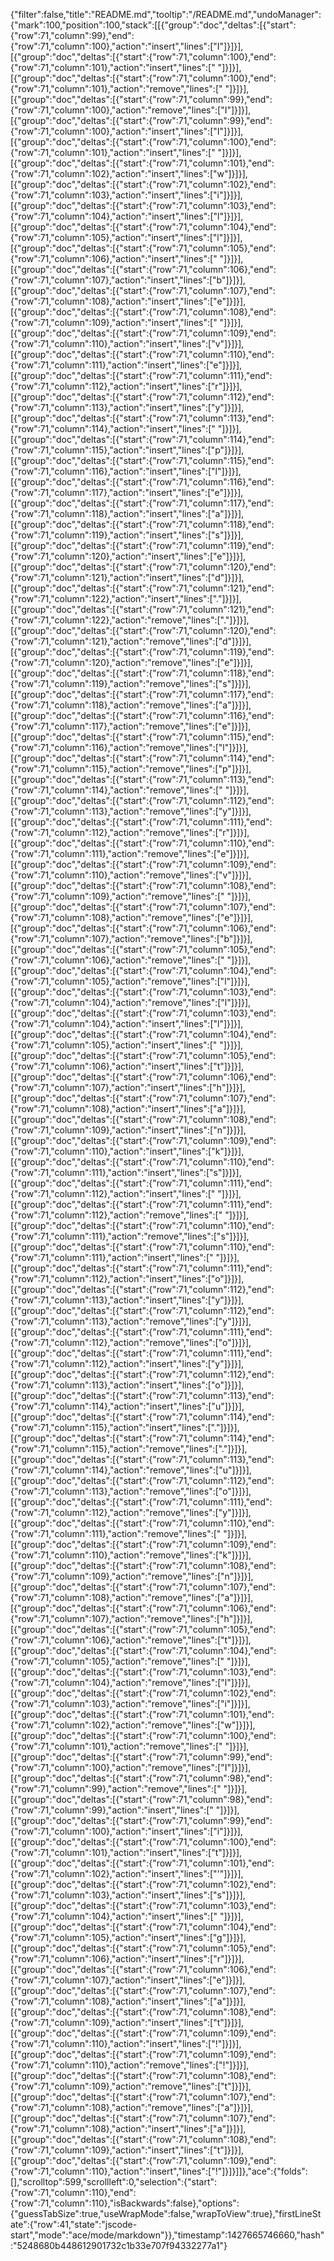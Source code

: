{"filter":false,"title":"README.md","tooltip":"/README.md","undoManager":{"mark":100,"position":100,"stack":[[{"group":"doc","deltas":[{"start":{"row":71,"column":99},"end":{"row":71,"column":100},"action":"insert","lines":["I"]}]}],[{"group":"doc","deltas":[{"start":{"row":71,"column":100},"end":{"row":71,"column":101},"action":"insert","lines":[" "]}]}],[{"group":"doc","deltas":[{"start":{"row":71,"column":100},"end":{"row":71,"column":101},"action":"remove","lines":[" "]}]}],[{"group":"doc","deltas":[{"start":{"row":71,"column":99},"end":{"row":71,"column":100},"action":"remove","lines":["I"]}]}],[{"group":"doc","deltas":[{"start":{"row":71,"column":99},"end":{"row":71,"column":100},"action":"insert","lines":["I"]}]}],[{"group":"doc","deltas":[{"start":{"row":71,"column":100},"end":{"row":71,"column":101},"action":"insert","lines":[" "]}]}],[{"group":"doc","deltas":[{"start":{"row":71,"column":101},"end":{"row":71,"column":102},"action":"insert","lines":["w"]}]}],[{"group":"doc","deltas":[{"start":{"row":71,"column":102},"end":{"row":71,"column":103},"action":"insert","lines":["i"]}]}],[{"group":"doc","deltas":[{"start":{"row":71,"column":103},"end":{"row":71,"column":104},"action":"insert","lines":["l"]}]}],[{"group":"doc","deltas":[{"start":{"row":71,"column":104},"end":{"row":71,"column":105},"action":"insert","lines":["l"]}]}],[{"group":"doc","deltas":[{"start":{"row":71,"column":105},"end":{"row":71,"column":106},"action":"insert","lines":[" "]}]}],[{"group":"doc","deltas":[{"start":{"row":71,"column":106},"end":{"row":71,"column":107},"action":"insert","lines":["b"]}]}],[{"group":"doc","deltas":[{"start":{"row":71,"column":107},"end":{"row":71,"column":108},"action":"insert","lines":["e"]}]}],[{"group":"doc","deltas":[{"start":{"row":71,"column":108},"end":{"row":71,"column":109},"action":"insert","lines":[" "]}]}],[{"group":"doc","deltas":[{"start":{"row":71,"column":109},"end":{"row":71,"column":110},"action":"insert","lines":["v"]}]}],[{"group":"doc","deltas":[{"start":{"row":71,"column":110},"end":{"row":71,"column":111},"action":"insert","lines":["e"]}]}],[{"group":"doc","deltas":[{"start":{"row":71,"column":111},"end":{"row":71,"column":112},"action":"insert","lines":["r"]}]}],[{"group":"doc","deltas":[{"start":{"row":71,"column":112},"end":{"row":71,"column":113},"action":"insert","lines":["y"]}]}],[{"group":"doc","deltas":[{"start":{"row":71,"column":113},"end":{"row":71,"column":114},"action":"insert","lines":[" "]}]}],[{"group":"doc","deltas":[{"start":{"row":71,"column":114},"end":{"row":71,"column":115},"action":"insert","lines":["p"]}]}],[{"group":"doc","deltas":[{"start":{"row":71,"column":115},"end":{"row":71,"column":116},"action":"insert","lines":["l"]}]}],[{"group":"doc","deltas":[{"start":{"row":71,"column":116},"end":{"row":71,"column":117},"action":"insert","lines":["e"]}]}],[{"group":"doc","deltas":[{"start":{"row":71,"column":117},"end":{"row":71,"column":118},"action":"insert","lines":["a"]}]}],[{"group":"doc","deltas":[{"start":{"row":71,"column":118},"end":{"row":71,"column":119},"action":"insert","lines":["s"]}]}],[{"group":"doc","deltas":[{"start":{"row":71,"column":119},"end":{"row":71,"column":120},"action":"insert","lines":["e"]}]}],[{"group":"doc","deltas":[{"start":{"row":71,"column":120},"end":{"row":71,"column":121},"action":"insert","lines":["d"]}]}],[{"group":"doc","deltas":[{"start":{"row":71,"column":121},"end":{"row":71,"column":122},"action":"insert","lines":["."]}]}],[{"group":"doc","deltas":[{"start":{"row":71,"column":121},"end":{"row":71,"column":122},"action":"remove","lines":["."]}]}],[{"group":"doc","deltas":[{"start":{"row":71,"column":120},"end":{"row":71,"column":121},"action":"remove","lines":["d"]}]}],[{"group":"doc","deltas":[{"start":{"row":71,"column":119},"end":{"row":71,"column":120},"action":"remove","lines":["e"]}]}],[{"group":"doc","deltas":[{"start":{"row":71,"column":118},"end":{"row":71,"column":119},"action":"remove","lines":["s"]}]}],[{"group":"doc","deltas":[{"start":{"row":71,"column":117},"end":{"row":71,"column":118},"action":"remove","lines":["a"]}]}],[{"group":"doc","deltas":[{"start":{"row":71,"column":116},"end":{"row":71,"column":117},"action":"remove","lines":["e"]}]}],[{"group":"doc","deltas":[{"start":{"row":71,"column":115},"end":{"row":71,"column":116},"action":"remove","lines":["l"]}]}],[{"group":"doc","deltas":[{"start":{"row":71,"column":114},"end":{"row":71,"column":115},"action":"remove","lines":["p"]}]}],[{"group":"doc","deltas":[{"start":{"row":71,"column":113},"end":{"row":71,"column":114},"action":"remove","lines":[" "]}]}],[{"group":"doc","deltas":[{"start":{"row":71,"column":112},"end":{"row":71,"column":113},"action":"remove","lines":["y"]}]}],[{"group":"doc","deltas":[{"start":{"row":71,"column":111},"end":{"row":71,"column":112},"action":"remove","lines":["r"]}]}],[{"group":"doc","deltas":[{"start":{"row":71,"column":110},"end":{"row":71,"column":111},"action":"remove","lines":["e"]}]}],[{"group":"doc","deltas":[{"start":{"row":71,"column":109},"end":{"row":71,"column":110},"action":"remove","lines":["v"]}]}],[{"group":"doc","deltas":[{"start":{"row":71,"column":108},"end":{"row":71,"column":109},"action":"remove","lines":[" "]}]}],[{"group":"doc","deltas":[{"start":{"row":71,"column":107},"end":{"row":71,"column":108},"action":"remove","lines":["e"]}]}],[{"group":"doc","deltas":[{"start":{"row":71,"column":106},"end":{"row":71,"column":107},"action":"remove","lines":["b"]}]}],[{"group":"doc","deltas":[{"start":{"row":71,"column":105},"end":{"row":71,"column":106},"action":"remove","lines":[" "]}]}],[{"group":"doc","deltas":[{"start":{"row":71,"column":104},"end":{"row":71,"column":105},"action":"remove","lines":["l"]}]}],[{"group":"doc","deltas":[{"start":{"row":71,"column":103},"end":{"row":71,"column":104},"action":"remove","lines":["l"]}]}],[{"group":"doc","deltas":[{"start":{"row":71,"column":103},"end":{"row":71,"column":104},"action":"insert","lines":["l"]}]}],[{"group":"doc","deltas":[{"start":{"row":71,"column":104},"end":{"row":71,"column":105},"action":"insert","lines":[" "]}]}],[{"group":"doc","deltas":[{"start":{"row":71,"column":105},"end":{"row":71,"column":106},"action":"insert","lines":["t"]}]}],[{"group":"doc","deltas":[{"start":{"row":71,"column":106},"end":{"row":71,"column":107},"action":"insert","lines":["h"]}]}],[{"group":"doc","deltas":[{"start":{"row":71,"column":107},"end":{"row":71,"column":108},"action":"insert","lines":["a"]}]}],[{"group":"doc","deltas":[{"start":{"row":71,"column":108},"end":{"row":71,"column":109},"action":"insert","lines":["n"]}]}],[{"group":"doc","deltas":[{"start":{"row":71,"column":109},"end":{"row":71,"column":110},"action":"insert","lines":["k"]}]}],[{"group":"doc","deltas":[{"start":{"row":71,"column":110},"end":{"row":71,"column":111},"action":"insert","lines":["s"]}]}],[{"group":"doc","deltas":[{"start":{"row":71,"column":111},"end":{"row":71,"column":112},"action":"insert","lines":[" "]}]}],[{"group":"doc","deltas":[{"start":{"row":71,"column":111},"end":{"row":71,"column":112},"action":"remove","lines":[" "]}]}],[{"group":"doc","deltas":[{"start":{"row":71,"column":110},"end":{"row":71,"column":111},"action":"remove","lines":["s"]}]}],[{"group":"doc","deltas":[{"start":{"row":71,"column":110},"end":{"row":71,"column":111},"action":"insert","lines":[" "]}]}],[{"group":"doc","deltas":[{"start":{"row":71,"column":111},"end":{"row":71,"column":112},"action":"insert","lines":["o"]}]}],[{"group":"doc","deltas":[{"start":{"row":71,"column":112},"end":{"row":71,"column":113},"action":"insert","lines":["y"]}]}],[{"group":"doc","deltas":[{"start":{"row":71,"column":112},"end":{"row":71,"column":113},"action":"remove","lines":["y"]}]}],[{"group":"doc","deltas":[{"start":{"row":71,"column":111},"end":{"row":71,"column":112},"action":"remove","lines":["o"]}]}],[{"group":"doc","deltas":[{"start":{"row":71,"column":111},"end":{"row":71,"column":112},"action":"insert","lines":["y"]}]}],[{"group":"doc","deltas":[{"start":{"row":71,"column":112},"end":{"row":71,"column":113},"action":"insert","lines":["o"]}]}],[{"group":"doc","deltas":[{"start":{"row":71,"column":113},"end":{"row":71,"column":114},"action":"insert","lines":["u"]}]}],[{"group":"doc","deltas":[{"start":{"row":71,"column":114},"end":{"row":71,"column":115},"action":"insert","lines":["."]}]}],[{"group":"doc","deltas":[{"start":{"row":71,"column":114},"end":{"row":71,"column":115},"action":"remove","lines":["."]}]}],[{"group":"doc","deltas":[{"start":{"row":71,"column":113},"end":{"row":71,"column":114},"action":"remove","lines":["u"]}]}],[{"group":"doc","deltas":[{"start":{"row":71,"column":112},"end":{"row":71,"column":113},"action":"remove","lines":["o"]}]}],[{"group":"doc","deltas":[{"start":{"row":71,"column":111},"end":{"row":71,"column":112},"action":"remove","lines":["y"]}]}],[{"group":"doc","deltas":[{"start":{"row":71,"column":110},"end":{"row":71,"column":111},"action":"remove","lines":[" "]}]}],[{"group":"doc","deltas":[{"start":{"row":71,"column":109},"end":{"row":71,"column":110},"action":"remove","lines":["k"]}]}],[{"group":"doc","deltas":[{"start":{"row":71,"column":108},"end":{"row":71,"column":109},"action":"remove","lines":["n"]}]}],[{"group":"doc","deltas":[{"start":{"row":71,"column":107},"end":{"row":71,"column":108},"action":"remove","lines":["a"]}]}],[{"group":"doc","deltas":[{"start":{"row":71,"column":106},"end":{"row":71,"column":107},"action":"remove","lines":["h"]}]}],[{"group":"doc","deltas":[{"start":{"row":71,"column":105},"end":{"row":71,"column":106},"action":"remove","lines":["t"]}]}],[{"group":"doc","deltas":[{"start":{"row":71,"column":104},"end":{"row":71,"column":105},"action":"remove","lines":[" "]}]}],[{"group":"doc","deltas":[{"start":{"row":71,"column":103},"end":{"row":71,"column":104},"action":"remove","lines":["l"]}]}],[{"group":"doc","deltas":[{"start":{"row":71,"column":102},"end":{"row":71,"column":103},"action":"remove","lines":["i"]}]}],[{"group":"doc","deltas":[{"start":{"row":71,"column":101},"end":{"row":71,"column":102},"action":"remove","lines":["w"]}]}],[{"group":"doc","deltas":[{"start":{"row":71,"column":100},"end":{"row":71,"column":101},"action":"remove","lines":[" "]}]}],[{"group":"doc","deltas":[{"start":{"row":71,"column":99},"end":{"row":71,"column":100},"action":"remove","lines":["I"]}]}],[{"group":"doc","deltas":[{"start":{"row":71,"column":98},"end":{"row":71,"column":99},"action":"remove","lines":[" "]}]}],[{"group":"doc","deltas":[{"start":{"row":71,"column":98},"end":{"row":71,"column":99},"action":"insert","lines":[" "]}]}],[{"group":"doc","deltas":[{"start":{"row":71,"column":99},"end":{"row":71,"column":100},"action":"insert","lines":["i"]}]}],[{"group":"doc","deltas":[{"start":{"row":71,"column":100},"end":{"row":71,"column":101},"action":"insert","lines":["t"]}]}],[{"group":"doc","deltas":[{"start":{"row":71,"column":101},"end":{"row":71,"column":102},"action":"insert","lines":["'"]}]}],[{"group":"doc","deltas":[{"start":{"row":71,"column":102},"end":{"row":71,"column":103},"action":"insert","lines":["s"]}]}],[{"group":"doc","deltas":[{"start":{"row":71,"column":103},"end":{"row":71,"column":104},"action":"insert","lines":[" "]}]}],[{"group":"doc","deltas":[{"start":{"row":71,"column":104},"end":{"row":71,"column":105},"action":"insert","lines":["g"]}]}],[{"group":"doc","deltas":[{"start":{"row":71,"column":105},"end":{"row":71,"column":106},"action":"insert","lines":["r"]}]}],[{"group":"doc","deltas":[{"start":{"row":71,"column":106},"end":{"row":71,"column":107},"action":"insert","lines":["e"]}]}],[{"group":"doc","deltas":[{"start":{"row":71,"column":107},"end":{"row":71,"column":108},"action":"insert","lines":["a"]}]}],[{"group":"doc","deltas":[{"start":{"row":71,"column":108},"end":{"row":71,"column":109},"action":"insert","lines":["t"]}]}],[{"group":"doc","deltas":[{"start":{"row":71,"column":109},"end":{"row":71,"column":110},"action":"insert","lines":["!"]}]}],[{"group":"doc","deltas":[{"start":{"row":71,"column":109},"end":{"row":71,"column":110},"action":"remove","lines":["!"]}]}],[{"group":"doc","deltas":[{"start":{"row":71,"column":108},"end":{"row":71,"column":109},"action":"remove","lines":["t"]}]}],[{"group":"doc","deltas":[{"start":{"row":71,"column":107},"end":{"row":71,"column":108},"action":"remove","lines":["a"]}]}],[{"group":"doc","deltas":[{"start":{"row":71,"column":107},"end":{"row":71,"column":108},"action":"insert","lines":["a"]}]}],[{"group":"doc","deltas":[{"start":{"row":71,"column":108},"end":{"row":71,"column":109},"action":"insert","lines":["t"]}]}],[{"group":"doc","deltas":[{"start":{"row":71,"column":109},"end":{"row":71,"column":110},"action":"insert","lines":["!"]}]}]]},"ace":{"folds":[],"scrolltop":599,"scrollleft":0,"selection":{"start":{"row":71,"column":110},"end":{"row":71,"column":110},"isBackwards":false},"options":{"guessTabSize":true,"useWrapMode":false,"wrapToView":true},"firstLineState":{"row":41,"state":"jscode-start","mode":"ace/mode/markdown"}},"timestamp":1427665746660,"hash":"5248680b448612901732c1b33e707f94332277a1"}